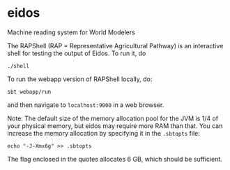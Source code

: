 # eidos

Machine reading system for World Modelers

The RAPShell (RAP = Representative Agricultural Pathway) is an interactive shell
for testing the output of Eidos. To run it, do

```
./shell
```

To run the webapp version of RAPShell locally, do:

```
sbt webapp/run
```

and then navigate to `localhost:9000` in a web browser.

Note: The default size of the memory allocation pool for the JVM is 1/4 of your
physical memory, but eidos may require more RAM than that. You can increase the
memory allocation by specifying it in the `.sbtopts` file: 

```
echo "-J-Xmx6g" >> .sbtopts
```

The flag enclosed in the quotes allocates 6 GB, which should be sufficient.
